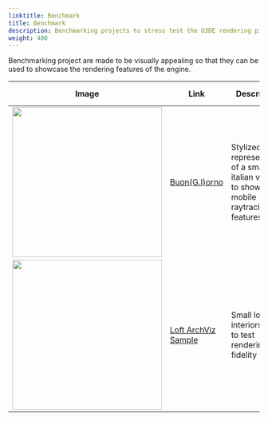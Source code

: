 ```yaml
---
linktitle: Benchmark
title: Benchmark
description: Benchmarking projects to stress test the O3DE rendering pipeline.
weight: 400
---
```


Benchmarking project are made to be visually appealing so that they can be used to showcase the rendering features of the engine.

| Image | Link | Description | Language | Last Updated |
| - | - | - | - | - |
| <img src="/images/learning-guide/samples/benchmark/buongiorno.png" width="300px" /> | [Buon(G.I)orno ](https://github.com/o3de/buongiorno-sample) | Stylized representation of a small italian village to showcase mobile raytracing features | - | O3DE **23.10.3**. April 28, 2024 |
| <img src="/images/learning-guide/samples/benchmark/loft-archviz-sample.png" width="300px" /> | [Loft ArchViz Sample](https://github.com/o3de/loft-arch-vis-sample) | Small loft interiors used to test rendering fidelity | - | O3DE **23.10.3**. April 28, 2024 |
